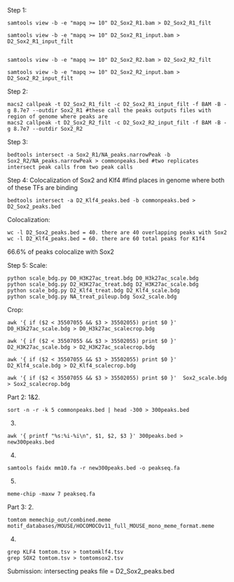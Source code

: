 Step 1:
```
samtools view -b -e "mapq >= 10" D2_Sox2_R1.bam > D2_Sox2_R1_filt

samtools view -b -e "mapq >= 10" D2_Sox2_R1_input.bam > D2_Sox2_R1_input_filt


samtools view -b -e "mapq >= 10" D2_Sox2_R2.bam > D2_Sox2_R2_filt

samtools view -b -e "mapq >= 10" D2_Sox2_R2_input.bam > D2_Sox2_R2_input_filt
```
Step 2: 

```
macs2 callpeak -t D2_Sox2_R1_filt -c D2_Sox2_R1_input_filt -f BAM -B -g 8.7e7 --outdir Sox2_R1 #these call the peaks outputs files with region of genome where peaks are
macs2 callpeak -t D2_Sox2_R2_filt -c D2_Sox2_R2_input_filt -f BAM -B -g 8.7e7 --outdir Sox2_R2
```
Step 3: 
```
bedtools intersect -a Sox2_R1/NA_peaks.narrowPeak -b Sox2_R2/NA_peaks.narrowPeak > commonpeaks.bed #two replicates intersect peak calls from two peak calls
```
Step 4: Colocalization of Sox2 and Klf4 #find places in genome where both of these TFs are binding

```
bedtools intersect -a D2_Klf4_peaks.bed -b commonpeaks.bed > D2_Sox2_peaks.bed
```
Colocalization: 
```
wc -l D2_Sox2_peaks.bed = 40. there are 40 overlapping peaks with Sox2
wc -l D2_Klf4_peaks.bed = 60. there are 60 total peaks for K1f4
```

66.6% of peaks colocalize with Sox2

Step 5:
Scale:
```
python scale_bdg.py D0_H3K27ac_treat.bdg D0_H3k27ac_scale.bdg
python scale_bdg.py D2_H3K27ac_treat.bdg D2_H3K27ac_scale.bdg
python scale_bdg.py D2_Klf4_treat.bdg D2_Klf4_scale.bdg
python scale_bdg.py NA_treat_pileup.bdg Sox2_scale.bdg
```
Crop:
```
awk '{ if ($2 < 35507055 && $3 > 35502055) print $0 }'  D0_H3k27ac_scale.bdg > D0_H3k27ac_scalecrop.bdg
 
awk '{ if ($2 < 35507055 && $3 > 35502055) print $0 }'  D2_H3K27ac_scale.bdg > D2_H3K27ac_scalecrop.bdg

awk '{ if ($2 < 35507055 && $3 > 35502055) print $0 }'  D2_Klf4_scale.bdg > D2_Klf4_scalecrop.bdg

awk '{ if ($2 < 35507055 && $3 > 35502055) print $0 }'  Sox2_scale.bdg > Sox2_scalecrop.bdg
```

Part 2:
1&2.
```
sort -n -r -k 5 commonpeaks.bed | head -300 > 300peaks.bed
```
3.
```
awk '{ printf "%s:%i-%i\n", $1, $2, $3 }' 300peaks.bed > new300peaks.bed
```
4.
```
samtools faidx mm10.fa -r new300peaks.bed -o peakseq.fa
```
5.
```
meme-chip -maxw 7 peakseq.fa
```
Part 3:
2.
```
tomtom memechip_out/combined.meme motif_databases/MOUSE/HOCOMOCOv11_full_MOUSE_mono_meme_format.meme
```
4.
```
grep KLF4 tomtom.tsv > tomtomklf4.tsv
grep SOX2 tomtom.tsv > tomtomsox2.tsv
```

Submission:
intersecting peaks file = D2_Sox2_peaks.bed